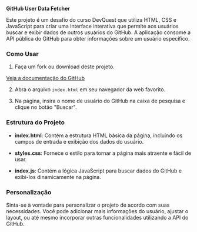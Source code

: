 **GitHub User Data Fetcher**

Este projeto é um desafio do curso DevQuest que utiliza HTML, CSS e JavaScript para criar uma interface interativa que permite aos usuários buscar e exibir dados de outros usuários do GitHub. A aplicação consome a API pública do GitHub para obter informações sobre um usuário específico.

### Como Usar

1. Faça um fork ou download deste projeto.

[Veja a documentação do GitHub](https://docs.github.com/pt/pull-requests/collaborating-with-pull-requests/working-with-forks/fork-a-repo)


2. Abra o arquivo `index.html` em seu navegador da web favorito.

3. Na página, insira o nome de usuário do GitHub na caixa de pesquisa e clique no botão "Buscar".

### Estrutura do Projeto

- **index.html**: Contém a estrutura HTML básica da página, incluindo os campos de entrada e exibição dos dados do usuário.

- **styles.css**: Fornece o estilo para tornar a página mais atraente e fácil de usar.

- **index.js**: Contém a lógica JavaScript para buscar dados do GitHub e exibi-los dinamicamente na página.

### Personalização

Sinta-se à vontade para personalizar o projeto de acordo com suas necessidades. Você pode adicionar mais informações do usuário, ajustar o layout, ou até mesmo incorporar outras funcionalidades utilizando a API do GitHub.


